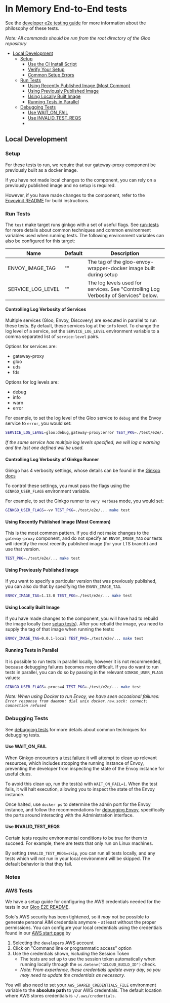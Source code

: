 # In Memory End-to-End tests
See the [developer e2e testing guide](/devel/testing/e2e-tests.md) for more information about the philosophy of these tests.

*Note: All commands should be run from the root directory of the Gloo repository*

- [Local Development](#local-development)
    - [Setup](#setup)
        - [Use the CI Install Script](#use-the-ci-install-script)
        - [Verify Your Setup](#verify-your-setup)
        - [Common Setup Errors](#common-setup-errors)
    - [Run Tests](#run-tests)
        - [Using Recently Published Image (Most Common)](#using-recently-published-image-most-common)
        - [Using Previously Published Image](#using-previously-published-image)
        - [Using Locally Built Image](#using-locally-built-image)
        - [Running Tests in Parallel](#running-tests-in-parallel)
    - [Debugging Tests](#debugging-tests)
        - [Use WAIT_ON_FAIL](#use-wait_on_fail)
        - [Use INVALID_TEST_REQS](#use-invalid_test_reqs)
        - 
## Local Development
### Setup
For these tests to run, we require that our gateway-proxy component be previously built as a docker image.

If you have not made local changes to the component, you can rely on a previously published image and no setup is required.

However, if you have made changes to the component, refer to the [Envoyinit README](https://github.com/solo-io/gloo/blob/main/projects/envoyinit) for build instructions.

### Run Tests
The `test` make target runs ginkgo with a set of useful flags. See [run-tests](/devel/testing/run-tests.md) for more details about common techniques and common environment variables used when running tests.  The following environment variables can also be configured for this target:

| Name              | Default | Description                                                                                                                                                                                                                                        |
|-------------------|---------|----------------------------------------------------------------------------------------------------------------------------------------------------------------------------------------------------------------------------------------------------|
| ENVOY_IMAGE_TAG   | ""      | The tag of the gloo-envoy-wrapper-docker image built during setup                                                                                                                                                                                  |
| SERVICE_LOG_LEVEL | ""      | The log levels used for services. See "Controlling Log Verbosity of Services" below.                                                                                                                                                               |    

#### Controlling Log Verbosity of Services
Multiple services (Gloo, Envoy, Discovery) are executed in parallel to run these tests. By default, these services log at the `info` level. To change the log level of a service, set the `SERVICE_LOG_LEVEL` environment variable to a comma separated list of `service:level` pairs.

Options for services are:
- gateway-proxy
- gloo
- uds
- fds

Options for log levels are:
- debug
- info
- warn
- error

For example, to set the log level of the Gloo service to `debug` and the Envoy service to `error`, you would set:

```bash
SERVICE_LOG_LEVEL=gloo:debug,gateway-proxy:error TEST_PKG=./test/e2e/... make test
```

*If the same service has multiple log levels specified, we will log a warning and the last one defined will be used.*

#### Controlling Log Verbosity of Ginkgo Runner
Ginkgo has 4 verbosity settings, whose details can be found in the [Ginkgo docs](https://onsi.github.io/ginkgo/#controlling-verbosity)

To control these settings, you must pass the flags using the `GINKGO_USER_FLAGS` environment variable.

For example, to set the Ginkgo runner to `very verbose` mode, you would set:
```bash
GINKGO_USER_FLAGS=-vv TEST_PKG=./test/e2e/... make test
```

#### Using Recently Published Image (Most Common)
This is the most common pattern. If you did not make changes to the `gateway-proxy` component, and do not specify an `ENVOY_IMAGE_TAG` our tests will identify the most recently published image (for your LTS branch) and use that version.

```bash
TEST_PKG=./test/e2e/... make test
```

#### Using Previously Published Image
If you want to specify a particular version that was previously published, you can also do that by specifying the `ENVOY_IMAGE_TAG`.

```bash
ENVOY_IMAGE_TAG=1.13.0 TEST_PKG=./test/e2e/... make test
```

#### Using Locally Built Image
If you have made changes to the component, you will have had to rebuild the image locally (see [setup tests](#setup)). After you rebuild the image, you need to supply the tag of that image when running the tests:

```bash
ENVOY_IMAGE_TAG=0.0.1-local TEST_PKG=./test/e2e/... make test
```

#### Running Tests in Parallel
It is possible to run tests in parallel locally, however it is not recommended, because debugging failures becomes more difficult. If you do want to run tests in parallel, you can do so by passing in the relevant `GINKGO_USER_FLAGS` values:
```bash
GINKGO_USER_FLAGS=-procs=4 TEST_PKG=./test/e2e/... make test
```

*Note: When using Docker to run Envoy, we have seen occasional failures: `Error response from daemon: dial unix docker.raw.sock: connect: connection refused`*


### Debugging Tests
See [debugging tests](/devel/testing/run-tests.md) for more details about common techniques for debugging tests.
#### Use WAIT_ON_FAIL
When Ginkgo encounters a [test failure](https://onsi.github.io/ginkgo/#mental-model-how-ginkgo-handles-failure) it will attempt to clean up relevant resources, which includes stopping the running instance of Envoy, preventing the developer from inspecting the state of the Envoy instance for useful clues.

To avoid this clean up, run the test(s) with `WAIT_ON_FAIL=1`. When the test fails, it will halt execution, allowing you to inspect the state of the Envoy instance.

Once halted, use `docker ps` to determine the admin port for the Envoy instance, and follow the recommendations for [debugging Envoy](https://github.com/solo-io/gloo/tree/main/projects/envoyinit#debug), specifically the parts around interacting with the Administration interface.

#### Use INVALID_TEST_REQS
Certain tests require environmental conditions to be true for them to succeed. For example, there are tests that only run on Linux machines.

By setting `INVALID_TEST_REQS=skip`, you can run all tests locally, and any tests which will not run in your local environment will be skipped. The default behavior is that they fail.

### Notes
### AWS Tests
We have a setup guide for configuring the AWS credentials needed for the tests in our [Gloo E2E README](https://github.com/solo-io/gloo/blob/main/test/e2e/README.md).

Solo's AWS security has been tightened, so it _may_ not be possible to generate personal AIM credentials anymore - at least without the proper permissions.
You can configure your local credentials using the credentials found in our [AWS start page](https://soloio.awsapps.com/start#/) by
1. Selecting the `developers` AWS account
2. Click on "Command line or programmatic access" option
3. Use the credentials shown, _including_ the Session Token
    - The tests are set up to use the session token automatically when running locally through the `os.Getenv("GCLOUD_BUILD_ID")` check.
    - _Note: From experience, these credentials update every day, so you may need to update the credentials as necessary._

You will also need to set your `AWS_SHARED_CREDENTIALS_FILE` environment variable to the **absolute path** to your AWS credentials.
The default location where AWS stores credentials is `~/.aws/credentials`.
